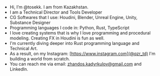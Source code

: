 - Hi, I’m @tosekk. I am from Kazakhstan.
- I am a Technical Director and Tools Developer
- CG Softwares that I use: Houdini, Blender, Unreal Engine, Unity, Substance Designer
- Programming languages I code in: Python, Rust, TypeScript
- I love creating systems that is why I love programming and procedural modeling. Creating FX in Houdini is fun as well.
- I'm currently diving deeper into Rust programming language and Technical Art.
- As a result, on my Instagram: [https://www.instagram.com](@qzr_td) I'm building a world from scratch.
- You can reach me via email: zhandos.kadyrkulov@gmail.com and LinkedIn.
